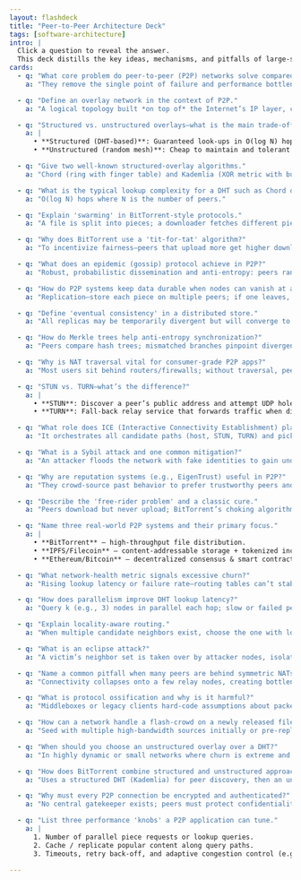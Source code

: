 ```yaml
---
layout: flashdeck
title: "Peer‑to‑Peer Architecture Deck"
tags: [software-architecture]
intro: |
  Click a question to reveal the answer.  
  This deck distills the key ideas, mechanisms, and pitfalls of large‑scale peer‑to‑peer systems.
cards:
  - q: "What core problem do peer‑to‑peer (P2P) networks solve compared with classic client‑server?"
    a: "They remove the single point of failure and performance bottleneck by letting every node act as both client **and** server, so capacity and resilience grow with the number of participants."

  - q: "Define an overlay network in the context of P2P."
    a: "A logical topology built *on top of* the Internet’s IP layer, connecting peers by the rules of the P2P protocol rather than physical links."

  - q: "Structured vs. unstructured overlays—what is the main trade‑off?"
    a: |
      • **Structured (DHT‑based)**: Guaranteed look‑ups in O(log N) hops but more maintenance under churn.  
      • **Unstructured (random mesh)**: Cheap to maintain and tolerant of high churn, but searches are best‑effort (flooding/random walk).

  - q: "Give two well‑known structured‑overlay algorithms."
    a: "Chord (ring with finger table) and Kademlia (XOR metric with buckets)."

  - q: "What is the typical lookup complexity for a DHT such as Chord or Kademlia?"
    a: "O(log N) hops where N is the number of peers."

  - q: "Explain 'swarming' in BitTorrent‑style protocols."
    a: "A file is split into pieces; a downloader fetches different pieces concurrently from many peers and, in turn, uploads the pieces it already has to others."

  - q: "Why does BitTorrent use a 'tit‑for‑tat' algorithm?"
    a: "To incentivize fairness—peers that upload more get higher download priority, discouraging free‑riders."

  - q: "What does an epidemic (gossip) protocol achieve in P2P?"
    a: "Robust, probabilistic dissemination and anti‑entropy: peers randomly exchange state so updates eventually reach everyone without central coordination."

  - q: "How do P2P systems keep data durable when nodes can vanish at any time?"
    a: "Replication—store each piece on multiple peers; if one leaves, others still serve the data."

  - q: "Define 'eventual consistency' in a distributed store."
    a: "All replicas may be temporarily divergent but will converge to the same state once updates stop and anti‑entropy completes."

  - q: "How do Merkle trees help anti‑entropy synchronization?"
    a: "Peers compare hash trees; mismatched branches pinpoint divergent keys so only missing or newer data is exchanged, saving bandwidth and verifying integrity."

  - q: "Why is NAT traversal vital for consumer‑grade P2P apps?"
    a: "Most users sit behind routers/firewalls; without traversal, peers couldn’t form direct connections and the network would fragment."

  - q: "STUN vs. TURN—what’s the difference?"
    a: |
      • **STUN**: Discover a peer’s public address and attempt UDP hole‑punching for a direct path.  
      • **TURN**: Fall‑back relay service that forwards traffic when direct traversal fails.

  - q: "What role does ICE (Interactive Connectivity Establishment) play?"
    a: "It orchestrates all candidate paths (host, STUN, TURN) and picks the first that succeeds, maximizing direct connectivity."

  - q: "What is a Sybil attack and one common mitigation?"
    a: "An attacker floods the network with fake identities to gain undue influence; mitigation: make identity creation expensive (proof‑of‑work, proof‑of‑stake, or stake‑weighted reputation)."

  - q: "Why are reputation systems (e.g., EigenTrust) useful in P2P?"
    a: "They crowd‑source past behavior to prefer trustworthy peers and throttle or avoid malicious ones."

  - q: "Describe the 'free‑rider problem' and a classic cure."
    a: "Peers download but never upload; BitTorrent’s choking algorithm (tit‑for‑tat) reduces their download speed, nudging them to contribute."

  - q: "Name three real‑world P2P systems and their primary focus."
    a: |
      • **BitTorrent** – high‑throughput file distribution.  
      • **IPFS/Filecoin** – content‑addressable storage + tokenized incentives.  
      • **Ethereum/Bitcoin** – decentralized consensus & smart contracts.

  - q: "What network‑health metric signals excessive churn?"
    a: "Rising lookup latency or failure rate—routing tables can’t stabilize fast enough."

  - q: "How does parallelism improve DHT lookup latency?"
    a: "Query k (e.g., 3) nodes in parallel each hop; slow or failed peers no longer block progress, reducing tail latency."

  - q: "Explain locality‑aware routing."
    a: "When multiple candidate neighbors exist, choose the one with lowest RTT / network proximity to reduce path latency and cross‑ISP traffic."

  - q: "What is an eclipse attack?"
    a: "A victim’s neighbor set is taken over by attacker nodes, isolating it and controlling all information it sees."

  - q: "Name a common pitfall when many peers are behind symmetric NATs."
    a: "Connectivity collapses onto a few relay nodes, creating bottlenecks and higher latency."

  - q: "What is protocol ossification and why is it harmful?"
    a: "Middleboxes or legacy clients hard‑code assumptions about packet patterns, making it difficult to upgrade or secure the protocol later."

  - q: "How can a network handle a flash‑crowd on a newly released file?"
    a: "Seed with multiple high‑bandwidth sources initially or pre‑replicate pieces so early downloaders quickly multiply upload capacity."

  - q: "When should you choose an unstructured overlay over a DHT?"
    a: "In highly dynamic or small networks where churn is extreme and deterministic lookup isn’t worth the maintenance overhead."

  - q: "How does BitTorrent combine structured and unstructured approaches?"
    a: "Uses a structured DHT (Kademlia) for peer discovery, then an unstructured *swarm* mesh for actual data transfer."

  - q: "Why must every P2P connection be encrypted and authenticated?"
    a: "No central gatekeeper exists; peers must protect confidentiality, integrity, and prevent impersonation on hostile networks."

  - q: "List three performance 'knobs' a P2P application can tune."
    a: |
      1. Number of parallel piece requests or lookup queries.  
      2. Cache / replicate popular content along query paths.  
      3. Timeouts, retry back‑off, and adaptive congestion control (e.g. LEDBAT).

---
```

